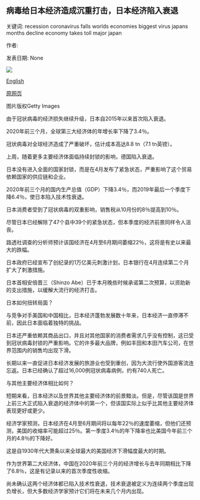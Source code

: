 ## 病毒给日本经济造成沉重打击，日本经济陷入衰退

关键词: recession coronavirus falls worlds economies biggest virus japans months decline economy takes toll major japan

作者: 

发表日期: None

![](https://ichef.bbci.co.uk/news/1024/branded_news/51B1/production/_112331902_tempcheckjapan.jpg)

[English](Japan%27s%20economy%20falls%20into%20recession%20as%20virus%20takes%20its%20toll.md)

[原网页](https://www.bbc.com/news/business-52570721)

图片版权Getty Images

由于冠状病毒的经济损失继续升级，日本自2015年以来首次陷入衰退。

2020年前三个月，全球第三大经济体的年增长率下降了3.4％。

冠状病毒对全球经济造成了严重破坏，估计成本高达8.8 tn（7.1 tn英镑）。

上周，随着更多主要经济体面临持续封锁的影响，德国陷入衰退。

日本没有进入全面的国家封锁，而是在4月发布了紧急状态，严重影响了这个贸易依赖国家的供应链和企业。

2020年前三个月的国内生产总值（GDP）下降3.4％，而2019年最后一个季度下降6.4％，使日本陷入技术性衰退。

日本消费者受到了冠状病毒的双重影响，销售税从10月份的8％提高到10％。

尽管日本已经解除了47个县中39个的紧急状态，但本季度的经济前景同样令人沮丧。

路透社调查的分析师预计该国经济在4月至6月期间萎缩22％，这将是有史以来最大的跌幅。

日本政府已经宣布了创纪录的1万亿美元刺激计划，日本银行在4月连续第二个月扩大了刺激措施。

日本首相安倍晋三（Shinzo Abe）已于本月晚些时候承诺第二次预算，以资助新的支出措施，以缓解大流行的经济打击。

日本如何扭转局面？

与竞争对手美国和中国相比，日本经济蓬勃发展数十年来，日本经济一直停滞不前，因此日本面临着独特的挑战。

日本还严重依赖其商品出口，并且对其他国家的消费者需求几乎没有控制，这已受到冠状病毒封锁的严重影响。它的许多最大品牌，例如丰田和本田汽车公司，在世界范围内的销售均出现下滑。

长期以来一直促进日本经济发展的旅游业也受到重创，因为大流行使外国游客流连忘返。日本已经确认了超过16,000例冠状病毒病例，约有740人死亡。

与其他主要经济体相比如何？

短期来看，日本经济以及世界其他主要经济体的前景黯淡。但是，尽管该国是世界上前三大正式陷入衰退的经济体中的第一个，但该国实际上似乎比其他主要经济体表现更好或更少。

经济学家预测，日本经济在4月至6月期间将以每年22％的速度萎缩，但他们还预测，美国的收缩率可能超过25％。第一季度3.4％的年下降率也比美国今年前三个月的4.8％的下降好。

这是自1930年代大萧条以来全球最大的美国经济下滑幅度最大的时期。

作为世界第二大经济体，中国在2020年前三个月的经济增长与去年同期相比下降了6.8％，这是有记录以来的首次季度性收缩。

尚未确认这两个经济体都已陷入技术性衰退，技术衰退被定义为连续两个季度出现负增长，但大多数经济学家预计它们将在未来几个月内出现。